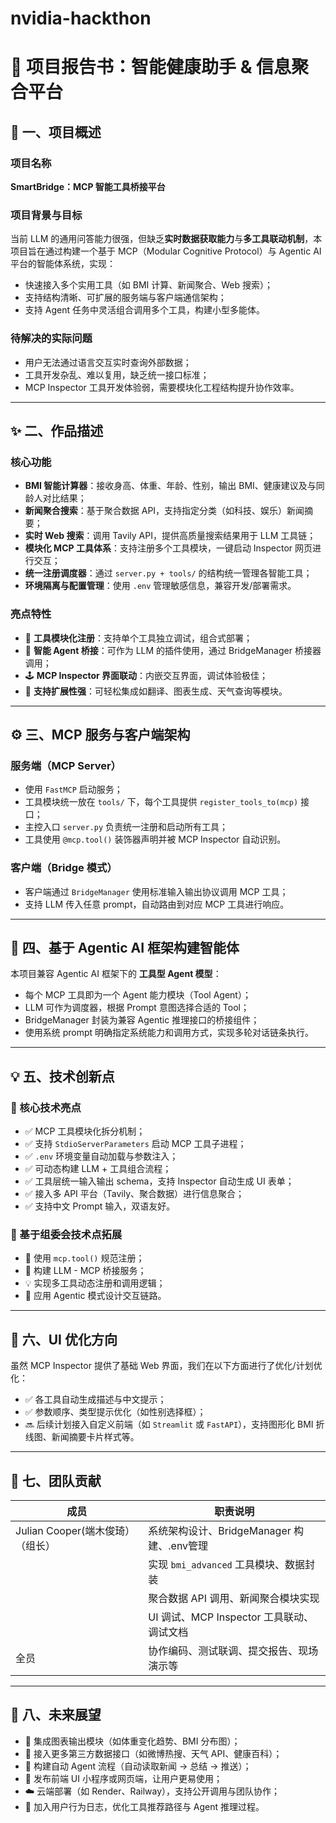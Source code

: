 # nvidia-hackthon
# 🧾 项目报告书：智能健康助手 & 信息聚合平台

## 📌 一、项目概述

### 项目名称  
**SmartBridge：MCP 智能工具桥接平台**

### 项目背景与目标  
当前 LLM 的通用问答能力很强，但缺乏**实时数据获取能力**与**多工具联动机制**，本项目旨在通过构建一个基于 MCP（Modular Cognitive Protocol）与 Agentic AI 平台的智能体系统，实现：

- 快速接入多个实用工具（如 BMI 计算、新闻聚合、Web 搜索）；
- 支持结构清晰、可扩展的服务端与客户端通信架构；
- 支持 Agent 任务中灵活组合调用多个工具，构建小型多能体。

### 待解决的实际问题

- 用户无法通过语言交互实时查询外部数据；
- 工具开发杂乱、难以复用，缺乏统一接口标准；
- MCP Inspector 工具开发体验弱，需要模块化工程结构提升协作效率。

---

## ✨ 二、作品描述

### 核心功能

- **BMI 智能计算器**：接收身高、体重、年龄、性别，输出 BMI、健康建议及与同龄人对比结果；
- **新闻聚合搜索**：基于聚合数据 API，支持指定分类（如科技、娱乐）新闻摘要；
- **实时 Web 搜索**：调用 Tavily API，提供高质量搜索结果用于 LLM 工具链；
- **模块化 MCP 工具体系**：支持注册多个工具模块，一键启动 Inspector 网页进行交互；
- **统一注册调度器**：通过 `server.py + tools/` 的结构统一管理各智能工具；
- **环境隔离与配置管理**：使用 `.env` 管理敏感信息，兼容开发/部署需求。

### 亮点特性

- 🧩 **工具模块化注册**：支持单个工具独立调试，组合式部署；
- 🧠 **智能 Agent 桥接**：可作为 LLM 的插件使用，通过 BridgeManager 桥接器调用；
- 🕹 **MCP Inspector 界面联动**：内嵌交互界面，调试体验极佳；
- 🚀 **支持扩展性强**：可轻松集成如翻译、图表生成、天气查询等模块。

---

## ⚙️ 三、MCP 服务与客户端架构

### 服务端（MCP Server）

- 使用 `FastMCP` 启动服务；
- 工具模块统一放在 `tools/` 下，每个工具提供 `register_tools_to(mcp)` 接口；
- 主控入口 `server.py` 负责统一注册和启动所有工具；
- 工具使用 `@mcp.tool()` 装饰器声明并被 MCP Inspector 自动识别。

### 客户端（Bridge 模式）

- 客户端通过 `BridgeManager` 使用标准输入输出协议调用 MCP 工具；
- 支持 LLM 传入任意 prompt，自动路由到对应 MCP 工具进行响应。

---

## 🧠 四、基于 Agentic AI 框架构建智能体

本项目兼容 Agentic AI 框架下的 **工具型 Agent 模型**：

- 每个 MCP 工具即为一个 Agent 能力模块（Tool Agent）；
- LLM 可作为调度器，根据 Prompt 意图选择合适的 Tool；
- BridgeManager 封装为兼容 Agentic 推理接口的桥接组件；
- 使用系统 prompt 明确指定系统能力和调用方式，实现多轮对话链条执行。

---

## 💡 五、技术创新点

### 🌟 核心技术亮点

- ✅ MCP 工具模块化拆分机制；
- ✅ 支持 `StdioServerParameters` 启动 MCP 工具子进程；
- ✅ `.env` 环境变量自动加载与参数注入；
- ✅ 可动态构建 LLM + 工具组合流程；
- ✅ 工具层统一输入输出 schema，支持 Inspector 自动生成 UI 表单；
- ✅ 接入多 API 平台（Tavily、聚合数据）进行信息聚合；
- ✅ 支持中文 Prompt 输入，双语友好。

### 🎯 基于组委会技术点拓展

- 🧩 使用 `mcp.tool()` 规范注册；
- 🌉 构建 LLM - MCP 桥接服务；
- 💡 实现多工具动态注册和调用逻辑；
- 🧠 应用 Agentic 模式设计交互链路。

---

## 🎨 六、UI 优化方向

虽然 MCP Inspector 提供了基础 Web 界面，我们在以下方面进行了优化/计划优化：

- ✅ 各工具自动生成描述与中文提示；
- ✅ 参数顺序、类型提示优化（如性别选择框）；
- 🔜 后续计划接入自定义前端（如 `Streamlit` 或 `FastAPI`），支持图形化 BMI 折线图、新闻摘要卡片样式等。

---

## 👥 七、团队贡献

| 成员       | 职责说明                              |
|------------|---------------------------------------|
| Julian Cooper(端木俊琦）（组长） | 系统架构设计、BridgeManager 构建、.env管理 |
                               | 实现 `bmi_advanced` 工具模块、数据封装 |
                               | 聚合数据 API 调用、新闻聚合模块实现     |
                               | UI 调试、MCP Inspector 工具联动、调试文档 |
| 全员         | 协作编码、测试联调、提交报告、现场演示等   |

---

## 🚀 八、未来展望

- 🧠 集成图表输出模块（如体重变化趋势、BMI 分布图）；
- 🔗 接入更多第三方数据接口（如微博热搜、天气 API、健康百科）；
- 🤖 构建自动 Agent 流程（自动读取新闻 → 总结 → 推送）；
- 📱 发布前端 UI 小程序或网页端，让用户更易使用；
- ☁️ 云端部署（如 Render、Railway），支持公开调用与团队协作；
- 🧪 加入用户行为日志，优化工具推荐路径与 Agent 推理过程。

